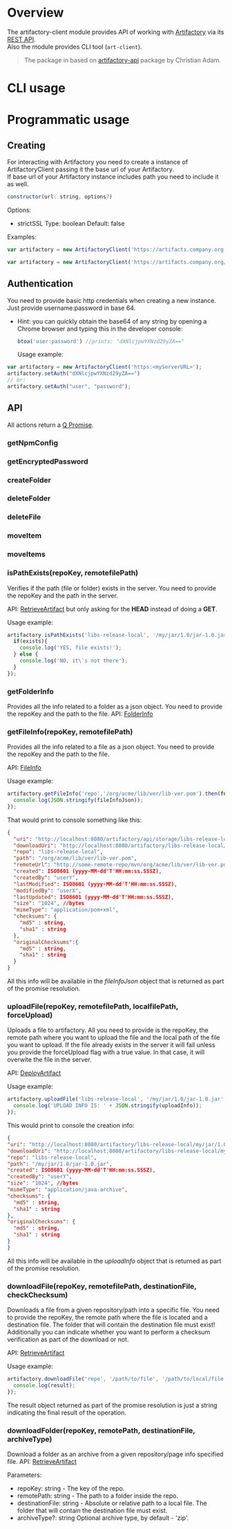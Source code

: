 # Overview
The artifactory-client module provides API of working with [Artifactory](https://www.jfrog.com/artifactory/) via its [REST API](http://www.jfrog.com/confluence/display/RTF/Artifactory+REST+API).  
Also the module provides CLI tool (`art-client`).  

> The package in based on [artifactory-api](https://www.npmjs.com/package/artifactory-api) package by Christian Adam.

# CLI usage

# Programmatic usage

## Creating
For interacting with Artifactory you need to create a instance of ArtifactoryClient passing it the base url of your Artifactory.  
If base url of your Artifactory instance includes path you need to include it as well.  
```js
constructor(url: string, options?)
```
Options:
* strictSSL
Type: boolean
Default: false


Examples:
```javascript
var artifactory = new ArtifactoryClient('https://artifacts.company.org');
```

```javascript
var artifactory = new ArtifactoryClient('https://artifacts.company.org/artifactory', {strictSSL: true});
```


## Authentication
You need to provide basic http credentials when creating a new instance. Just provide username:password in base 64.
* Hint: you can quickly obtain the base64 of any string by opening a Chrome browser and typing this in the developer console:

  ```javascript
  btoa('user:password') //prints: "dXNlcjpwYXNzd29yZA=="
  ```

  Usage example:

```javascript
var artifactory = new ArtifactoryClient('https:<myServerURL>');
artifactory.setAuth("dXNlcjpwYXNzd29yZA==")
// or:
artifactory.setAuth("user", "password");
```

## API
All actions return a [Q Promise](https://github.com/kriskowal/q).

### getNpmConfig
### getEncryptedPassword
### createFolder
### deleteFolder
### deleteFile
### moveItem
### moveItems

### isPathExists(repoKey, remotefilePath)
Verifies if the path (file or folder) exists in the server. You need to provide the repoKey and the path in the server.

API: [RetrieveArtifact](http://www.jfrog.com/confluence/display/RTF/Artifactory+REST+API#ArtifactoryRESTAPI-RetrieveArtifact) but only asking for the **HEAD** instead of doing a **GET**.

Usage example:
```javascript
artifactory.isPathExists('libs-release-local', '/my/jar/1.0/jar-1.0.jar').then(function (exists) {
  if(exists){
    console.log('YES, file exists!');
  } else {
    console.log('NO, it\'s not there');
  }
});
```


### getFolderInfo
Provides all the info related to a folder as a json object. You need to provide the repoKey and the path to the file.
API: [FolderInfo](http://www.jfrog.com/confluence/display/RTF/Artifactory+REST+API#ArtifactoryRESTAPI-FolderInfo)

### getFileInfo(repoKey, remotefilePath)
Provides all the info related to a file as a json object. You need to provide the repoKey and the path to the file.

API: [FileInfo](http://www.jfrog.com/confluence/display/RTF/Artifactory+REST+API#ArtifactoryRESTAPI-FileInfo)

  Usage example:

  ```javascript
  artifactory.getFileInfo('repo','/org/acme/lib/ver/lib-ver.pom').then(function(fileInfoJson){
    console.log(JSON.stringify(fileInfoJson));
  });
  ```

  That would print to console something like this:

  ```json
  {
    "uri": "http://localhost:8080/artifactory/api/storage/libs-release-local/org/acme/lib/ver/lib-ver.pom",
    "downloadUri": "http://localhost:8080/artifactory/libs-release-local/org/acme/lib/ver/lib-ver.pom",
    "repo": "libs-release-local",
    "path": "/org/acme/lib/ver/lib-ver.pom",
    "remoteUrl": "http://some-remote-repo/mvn/org/acme/lib/ver/lib-ver.pom",
    "created": ISO8601 (yyyy-MM-dd'T'HH:mm:ss.SSSZ),
    "createdBy": "userY",
    "lastModified": ISO8601 (yyyy-MM-dd'T'HH:mm:ss.SSSZ),
    "modifiedBy": "userX",
    "lastUpdated": ISO8601 (yyyy-MM-dd'T'HH:mm:ss.SSSZ),
    "size": "1024", //bytes
    "mimeType": "application/pom+xml",
    "checksums": {
      "md5" : string,
      "sha1" : string
    },
    "originalChecksums":{
      "md5" : string,
      "sha1" : string
    }
  }
  ```
  All this info will be available in the *fileInfoJson* object that is returned as part of the promise resolution.


### uploadFile(repoKey, remotefilePath, localfilePath, forceUpload)
Uploads a file to artifactory. All you need to provide is the repoKey, the remote path where you want to upload the file and the local path of the file you want to upload. If the file already exists in the server it will fail unless you provide the forceUpload flag with a true value. In that case, it will overwite the file in the server.

API: [DeployArtifact](http://www.jfrog.com/confluence/display/RTF/Artifactory+REST+API#ArtifactoryRESTAPI-DeployArtifact)

Usage example:

```javascript
artifactory.uploadFile('libs-release-local', '/my/jar/1.0/jar-1.0.jar', '/Users/user/artifacts/jar-1.0.jar').then(function (uploadInfo) {
  console.log('UPLOAD INFO IS: ' + JSON.stringify(uploadInfo));
});
```
This would print to console the creation info:

```json
{
"uri": "http://localhost:8080/artifactory/libs-release-local/my/jar/1.0/jar-1.0.jar",
"downloadUri": "http://localhost:8080/artifactory/libs-release-local/my/jar/1.0/jar-1.0.jar",
"repo": "libs-release-local",
"path": "/my/jar/1.0/jar-1.0.jar",
"created": ISO8601 (yyyy-MM-dd'T'HH:mm:ss.SSSZ),
"createdBy": "userY",
"size": "1024", //bytes
"mimeType": "application/java-archive",
"checksums": {
  "md5" : string,
  "sha1" : string
},
"originalChecksums": {
  "md5" : string,
  "sha1" : string
}
}
```
All this info will be available in the *uploadInfo* object that is returned as part of the promise resolution.


### downloadFile(repoKey, remotefilePath, destinationFile, checkChecksum)
Downloads a file from a given repository/path into a specific file. You need to provide the repoKey, the remote path where the file is located and a destination file. The folder that will contain the destination file must exist! Additionally you can indicate whether you want to perform a checksum verification as part of the download or not.

API: [RetrieveArtifact](http://www.jfrog.com/confluence/display/RTF/Artifactory+REST+API#ArtifactoryRESTAPI-RetrieveArtifact)

Usage example:

```javascript
artifactory.downloadFile('repo', '/path/to/file', '/path/to/local/file', true).then(function (result) {
  console.log(result);
});
```
The result object returned as part of the promise resolution is just a string indicating the final result of the operation.


### downloadFolder(repoKey, remotePath, destinationFile, archiveType)
Download a folder as an archive from a given repository/page info specified file.
API: [RetrieveArtifact](http://www.jfrog.com/confluence/display/RTF/Artifactory+REST+API#ArtifactoryRESTAPI-RetrieveArtifact)

Parameters:
* repoKey: string - The key of the repo.
* remotePath: string - The path to a folder inside the repo.
* destinationFile: string - Absolute or relative path to a local file. The folder that will contain the destination file must exist.
* archiveType?: string Optional archive type, by default - 'zip'.
